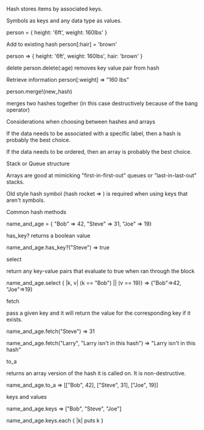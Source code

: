 Hash stores items by associated keys.

Symbols as keys and any data type as values.

person = { height: '6ft', weight: 
160lbs' }

Add to existing hash
person[:hair] = 'brown'

person 
=> { height: '6ft', weight: 
160lbs', hair: 'brown' }

delete
person.delete(:age)
removes key value pair from hash

Retrieve information
person[:weight]
=> "160 lbs"


person.merge!(new_hash)

merges two hashes together (in this case destructively because of the bang operator)


Considerations when choosing between hashes and arrays

If the data needs to be associated with a specific label, then a hash is probably the best choice.

If the data needs to be ordered, then an array is probably the best choice.

Stack or Queue structure

Arrays are good at mimicking "first-in-first-out" queues or "last-in-last-out" stacks.

Old style hash symbol (hash rocket => ) is required when using keys that aren't symbols.

Common hash methods


name_and_age = { "Bob" => 42, "Steve" => 31, "Joe" => 19}

has_key?
returns a boolean value

name_and_age.has_key?("Steve") 
=> true

select

return any key-value pairs that evaluate to true when ran through the block

name_and_age.select { |k, v| (k == "Bob") || (v == 19)}
=> {"Bob"=>42, "Joe"=>19}

fetch

pass a given key and it will return the value for the corresponding key if it exists.

name_and_age.fetch("Steve")
=> 31

name_and_age.fetch("Larry", "Larry isn't in this hash")
=> "Larry isn't in this hash"

to_a

returns an array version of the hash it is called on.
It is non-destructive.

name_and_age.to_a
=> [["Bob", 42], ["Steve", 31], ["Joe", 19]]

keys and values

name_and_age.keys
=> ["Bob", "Steve", "Joe"]

name_and_age.keys.each { |k| puts k }

